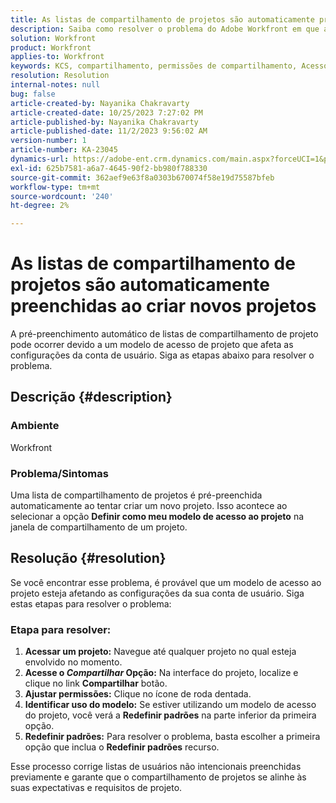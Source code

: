 ```yaml
---
title: As listas de compartilhamento de projetos são automaticamente preenchidas ao criar novos projetos
description: Saiba como resolver o problema do Adobe Workfront em que as listas de compartilhamento de projetos são automaticamente pré-preenchidas ao criar novos projetos.
solution: Workfront
product: Workfront
applies-to: Workfront
keywords: KCS, compartilhamento, permissões de compartilhamento, Acesso ao projeto, Modelo de acesso ao projeto, Workfront
resolution: Resolution
internal-notes: null
bug: false
article-created-by: Nayanika Chakravarty
article-created-date: 10/25/2023 7:27:02 PM
article-published-by: Nayanika Chakravarty
article-published-date: 11/2/2023 9:56:02 AM
version-number: 1
article-number: KA-23045
dynamics-url: https://adobe-ent.crm.dynamics.com/main.aspx?forceUCI=1&pagetype=entityrecord&etn=knowledgearticle&id=a3a23476-6c73-ee11-9ae7-6045bd006295
exl-id: 625b7581-a6a7-4645-90f2-bb980f788330
source-git-commit: 362aef9e63f8a0303b670074f58e19d75587bfeb
workflow-type: tm+mt
source-wordcount: '240'
ht-degree: 2%

---
```


# As listas de compartilhamento de projetos são automaticamente preenchidas ao criar novos projetos


A pré-preenchimento automático de listas de compartilhamento de projeto pode ocorrer devido a um modelo de acesso de projeto que afeta as configurações da conta de usuário. Siga as etapas abaixo para resolver o problema.

## Descrição {#description}


### <b>Ambiente</b>

Workfront

### <b>Problema/Sintomas</b>

Uma lista de compartilhamento de projetos é pré-preenchida automaticamente ao tentar criar um novo projeto. Isso acontece ao selecionar a opção <b>Definir como meu modelo de acesso ao projeto</b> na janela de compartilhamento de um projeto.


## Resolução {#resolution}


Se você encontrar esse problema, é provável que um modelo de acesso ao projeto esteja afetando as configurações da sua conta de usuário. Siga estas etapas para resolver o problema:

### Etapa para resolver:  

1. <b>Acessar um projeto:</b> Navegue até qualquer projeto no qual esteja envolvido no momento.
2. <b>Acesse o *Compartilhar* Opção:</b> Na interface do projeto, localize e clique no link <b>Compartilhar</b> botão.
3. <b>Ajustar permissões:</b> Clique no ícone de roda dentada.
4. <b>Identificar uso do modelo:</b> Se estiver utilizando um modelo de acesso do projeto, você verá a <b>Redefinir padrões</b> na parte inferior da primeira opção.
5. <b>Redefinir padrões:</b> Para resolver o problema, basta escolher a primeira opção que inclua o <b>Redefinir padrões</b> recurso.


Esse processo corrige listas de usuários não intencionais preenchidas previamente e garante que o compartilhamento de projetos se alinhe às suas expectativas e requisitos de projeto.
